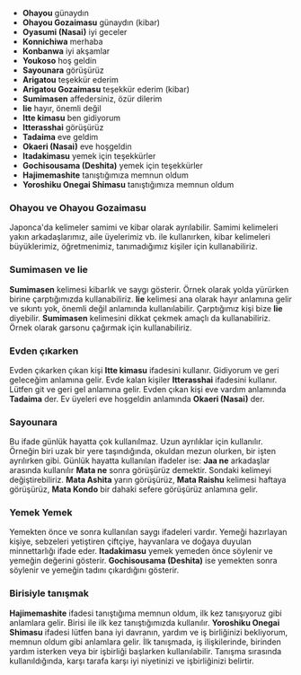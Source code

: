 + **Ohayou** günaydın
+ **Ohayou Gozaimasu** günaydın (kibar)
+ **Oyasumi (Nasai)** iyi geceler
+ **Konnichiwa** merhaba
+ **Konbanwa** iyi akşamlar
+ **Youkoso** hoş geldin
+ **Sayounara** görüşürüz
+ **Arigatou** teşekkür ederim
+ **Arigatou Gozaimasu** teşekkür ederim (kibar)
+ **Sumimasen** affedersiniz,  özür dilerim
+ **Iie** hayır, önemli değil
+ **Itte kimasu** ben gidiyorum 
+ **Itterasshai** görüşürüz
+ **Tadaima** eve geldim
+ **Okaeri (Nasai)** eve hoşgeldin
+ **Itadakimasu** yemek için teşekkürler 
+ **Gochisousama (Deshita)** yemek için teşekkürler
+ **Hajimemashite** tanıştığımıza memnun oldum
+ **Yoroshiku Onegai Shimasu** tanıştığımıza memnun oldum 

### Ohayou ve Ohayou Gozaimasu 
Japonca'da kelimeler samimi ve kibar olarak ayrılabilir. Samimi kelimeleri yakın arkadaşlarımız, aile üyelerimiz vb. ile kullanırken, kibar kelimeleri büyüklerimiz, öğretmenimiz, tanımadığımız kişiler için kullanabiliriz. 

### Sumimasen ve Iie
**Sumimasen** kelimesi kibarlık ve saygı gösterir. Örnek olarak yolda yürürken birine çarptığımızda kullanabiliriz. **Iie** kelimesi ana olarak hayır anlamına gelir ve sıkıntı yok, önemli değil anlamında kullanılabilir. Çarptığımız kişi bize **Iie** diyebilir. 
**Sumimasen** kelimesini dikkat çekmek amaçlı da kullanabiliriz. Örnek olarak garsonu çağırmak için kullanabiliriz. 

### Evden çıkarken
Evden çıkarken çıkan kişi **Itte kimasu** ifadesini kullanır. Gidiyorum ve geri geleceğim anlamına gelir. Evde kalan kişiler **Itterasshai** ifadesini kullanır. Lütfen git ve geri gel anlamına gelir. Evden çıkan kişi eve vardım anlamında **Tadaima** der. Ev üyeleri eve hoşgeldin anlamında **Okaeri (Nasai)** der. 

### Sayounara 
Bu ifade günlük hayatta çok kullanılmaz. Uzun ayrılıklar için kullanılır. Örneğin biri uzak bir yere taşındığında, okuldan mezun olurken, bir işten ayrılırken gibi. Günlük hayatta kullanılan ifadeler ise:
**Jaa ne** arkadaşlar arasında kullanılır
**Mata ne** sonra görüşürüz demektir. Sondaki kelimeyi değiştirebiliriz. **Mata Ashita** yarın görüşürüz,  **Mata Raishu** kelimesi haftaya görüşürüz, **Mata Kondo** bir dahaki sefere görüşürüz anlamına gelir.

### Yemek Yemek
Yemekten önce ve sonra kullanılan saygı ifadeleri vardır.  Yemeği hazırlayan kişiye, sebzeleri yetiştiren çiftçiye, hayvanlara ve doğaya duyulan minnettarlığı ifade eder. **Itadakimasu** yemek yemeden önce söylenir ve yemeğin değerini gösterir. **Gochisousama (Deshita)** ise yemekten sonra söylenir ve yemeğin tadını çıkardığını gösterir.

### Birisiyle tanışmak
**Hajimemashite** ifadesi tanıştığıma memnun oldum, ilk kez tanışıyoruz gibi anlamlara gelir. Birisi ile ilk kez tanıştığımızda kullanılır. 
**Yoroshiku Onegai Shimasu** ifadesi lütfen bana iyi davranın, yardım ve iş birliğinizi bekliyorum, memnun oldum gibi anlamlara gelir. İlk tanışmada, iş ilişkilerinde, birinden yardım isterken veya bir işbirliği başlarken kullanılabilir. Tanışma sırasında kullanıldığında, karşı tarafa karşı iyi niyetinizi ve işbirliğinizi belirtir.